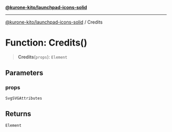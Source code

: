 [**@kurone-kito/launchpad-icons-solid**](../README.md)

***

[@kurone-kito/launchpad-icons-solid](../globals.md) / Credits

# Function: Credits()

> **Credits**(`props`): `Element`

## Parameters

### props

`SvgSVGAttributes`

## Returns

`Element`
